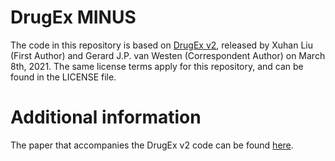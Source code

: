 # DrugEx MINUS
The code in this repository is based on [DrugEx v2](https://github.com/XuhanLiu/DrugEx), released by Xuhan Liu (First Author) and Gerard J.P. van Westen (Correspondent Author) on March 8th, 2021. The same license terms apply for this repository, and can be found in the LICENSE file.

# Additional information
The paper that accompanies the DrugEx v2 code can be found [here](https://chemrxiv.org/engage/chemrxiv/article-details/60c75834469df47f67f455b9).
